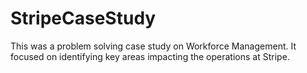 # StripeCaseStudy
This was a problem solving case study on Workforce Management. It focused on identifying key areas impacting the operations at Stripe.
